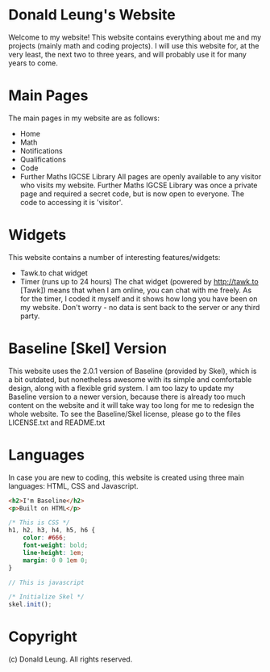 Donald Leung's Website
======================
Welcome to my website!  This website contains everything about me and my projects (mainly math and coding projects).  I will use this website for, at the very least, the next two to three years, and will probably use it for many years to come.
# Main Pages
The main pages in my website are as follows:
 - Home
 - Math
 - Notifications
 - Qualifications
 - Code
 - Further Maths IGCSE Library
All pages are openly available to any visitor who visits my website.  Further Maths IGCSE Library was once a private page and required a secret code, but is now open to everyone.  The code to accessing it is 'visitor'.
# Widgets
This website contains a number of interesting features/widgets:
 - Tawk.to chat widget
 - Timer (runs up to 24 hours)
The chat widget (powered by http://tawk.to [Tawk]) means that when I am online, you can chat with me freely.  As for the timer, I coded it myself and it shows how long you have been on my website.  Don't worry - no data is sent back to the server or any third party.
# Baseline [Skel] Version
This website uses the 2.0.1 version of Baseline (provided by Skel), which is a bit outdated, but nonetheless awesome with its simple and comfortable design, along with a flexible grid system.  I am too lazy to update my Baseline version to a newer version, because there is already too much content on the website and it will take way too long for me to redesign the whole website.
To see the Baseline/Skel license, please go to the files LICENSE.txt and README.txt
# Languages
In case you are new to coding, this website is created using three main languages: HTML, CSS and Javascript.
```html
<h2>I'm Baseline</h2>
<p>Built on HTML</p>
```
```css
/* This is CSS */
h1, h2, h3, h4, h5, h6 {
	color: #666;
	font-weight: bold;
	line-height: 1em;
	margin: 0 0 1em 0;
}
```
```js
// This is javascript

/* Initialize Skel */
skel.init();
```
# Copyright
(c) Donald Leung.  All rights reserved.